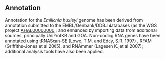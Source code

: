Annotation
----------

Annotation for the *Emiliania huxleyi* genome has been derived from
annotation submitted to the EMBL/Genbank/DDBJ databases (as the WGS
project
[AHAL00000000](http://www.ebi.ac.uk/ena/data/view/AHAL00000000)); and
enhanced by importing data from additional sources, principally
UniProtKB and GOA. Non-coding RNA genes have been annotated using
tRNAScan-SE (Lowe, T.M. and Eddy, S.R. 1997) , RFAM (Griffiths-Jones et
al 2005), and RNAmmer (Lagesen K.,et al 2007); additional analysis tools
have also been applied.
